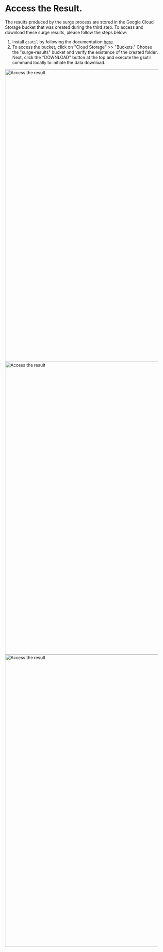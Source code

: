 # Access the Result.

The results produced by the surge process are stored in the Google Cloud Storage bucket that was created during the third step. To access and download these surge results, please follow the steps below:

1. Install `gsutil` by following the documentation [here](https://cloud.google.com/storage/docs/gsutil_install).
1. To access the bucket, click on "Cloud Storage" >> "Buckets." Choose the "surge-results" bucket and verify the existence of the created folder. Next, click the "DOWNLOAD" button at the top and execute the gsutil command locally to initiate the data download.

<img  src="/public/gke/access-result.1.png" alt="Access the result" style="width: 100vw">
<img  src="/public/gke/access-result.2.png" alt="Access the result" style="width: 100vw">
<img  src="/public/gke/access-result.3.png" alt="Access the result" style="width: 100vw">
